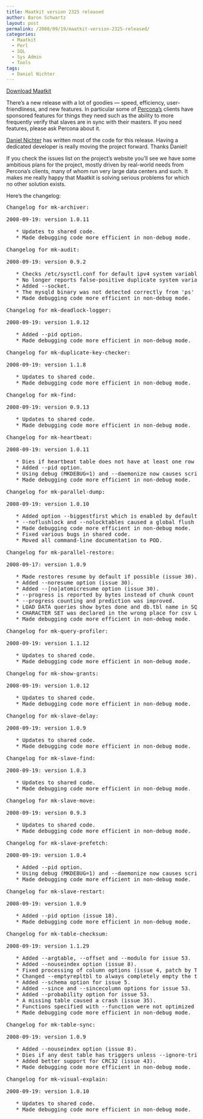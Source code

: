 ```yaml
---
title: Maatkit version 2325 released
author: Baron Schwartz
layout: post
permalink: /2008/09/19/maatkit-version-2325-released/
categories:
  - Maatkit
  - Perl
  - SQL
  - Sys Admin
  - Tools
tags:
  - Daniel Nichter
---
```

<p class="download">
  <a href="http://code.google.com/p/maatkit/">Download Maatkit</a>
</p>

There&#8217;s a new release with a lot of goodies &#8212; speed, efficiency, user-friendliness, and new features. In particular some of [Percona&#8217;s][1] clients have sponsored features for things they need such as the ability to more frequently verify that slaves are in sync with their masters. If you need features, please ask Percona about it.

[Daniel Nichter][2] has written most of the code for this release. Having a dedicated developer is really moving the project forward. Thanks Daniel!

If you check the issues list on the project&#8217;s website you&#8217;ll see we have some ambitious plans for the project, mostly driven by real-world needs from Percona&#8217;s clients, many of whom run very large data centers and such. It makes me really happy that Maatkit is solving serious problems for which no other solution exists.

Here&#8217;s the changelog:

<!--more-->

<pre>Changelog for mk-archiver:

2008-09-19: version 1.0.11

   * Updates to shared code.
   * Made debugging code more efficient in non-debug mode.

Changelog for mk-audit:

2008-09-19: version 0.9.2

   * Checks /etc/sysctl.conf for default ipv4 system variables (issue 56).
   * No longer reports false-positive duplicate system variables (issue 58).
   * Added --socket.
   * The mysqld binary was not detected correctly from 'ps' output.
   * Made debugging code more efficient in non-debug mode.

Changelog for mk-deadlock-logger:

2008-09-19: version 1.0.12

   * Added --pid option.
   * Made debugging code more efficient in non-debug mode.

Changelog for mk-duplicate-key-checker:

2008-09-19: version 1.1.8

   * Updates to shared code.
   * Made debugging code more efficient in non-debug mode.

Changelog for mk-find:

2008-09-19: version 0.9.13

   * Updates to shared code.
   * Made debugging code more efficient in non-debug mode.

Changelog for mk-heartbeat:

2008-09-19: version 1.0.11

   * Dies if heartbeat table does not have at least one row (issue 45).
   * Added --pid option.
   * Using debug (MKDEBUG=1) and --daemonize now causes script to die.
   * Made debugging code more efficient in non-debug mode.

Changelog for mk-parallel-dump:

2008-09-19: version 1.0.10

   * Added option --biggestfirst which is enabled by default (issue 31).
   * --noflushlock and --nolocktables caused a global flush and lock (issue 12).
   * Made debugging code more efficient in non-debug mode.
   * Fixed various bugs in shared code.
   * Moved all command-line documentation to POD.

Changelog for mk-parallel-restore:

2008-09-17: version 1.0.9

   * Made restores resume by default if possible (issue 30).
   * Added --noresume option (issue 30).
   * Added --[no]atomicresume option (issue 30).
   * --progress is reported by bytes instead of chunk count (issue 32).
   * --progress counting and prediction was improved.
   * LOAD DATA queries show bytes done and db.tbl name in SQL comment.
   * CHARACTER SET was declared in the wrong place for csv LOAD DATA query.
   * Made debugging code more efficient in non-debug mode.

Changelog for mk-query-profiler:

2008-09-19: version 1.1.12

   * Updates to shared code.
   * Made debugging code more efficient in non-debug mode.

Changelog for mk-show-grants:

2008-09-19: version 1.0.12

   * Updates to shared code.
   * Made debugging code more efficient in non-debug mode.

Changelog for mk-slave-delay:

2008-09-19: version 1.0.9

   * Updates to shared code.
   * Made debugging code more efficient in non-debug mode.

Changelog for mk-slave-find:

2008-09-19: version 1.0.3

   * Updates to shared code.
   * Made debugging code more efficient in non-debug mode.

Changelog for mk-slave-move:

2008-09-19: version 0.9.3

   * Updates to shared code.
   * Made debugging code more efficient in non-debug mode.

Changelog for mk-slave-prefetch:

2008-09-19: version 1.0.4

   * Added --pid option.
   * Using debug (MKDEBUG=1) and --daemonize now causes script to die.
   * Made debugging code more efficient in non-debug mode.

Changelog for mk-slave-restart:

2008-09-19: version 1.0.9

   * Added --pid option (issue 18).
   * Made debugging code more efficient in non-debug mode.

Changelog for mk-table-checksum:

2008-09-19: version 1.1.29

   * Added --argtable, --offset and --modulo for issue 53.
   * Added --nouseindex option (issue 8).
   * Fixed processing of column options (issue 4, patch by Travis Whitton)
   * Changed --emptyrepltbl to always completely empty the table (issue 21).
   * Added --schema option for issue 5.
   * Added --since and --sincecolumn options for issue 53.
   * Added --probability option for issue 53.
   * A missing table caused a crash (issue 35).
   * Functions specified with --function were not optimized (issue 43).
   * Made debugging code more efficient in non-debug mode.

Changelog for mk-table-sync:

2008-09-19: version 1.0.9

   * Added --nouseindex option (issue 8).
   * Dies if any dest table has triggers unless --ignore-triggers (issue 37).
   * Added better support for CRC32 (issue 43).
   * Made debugging code more efficient in non-debug mode.

Changelog for mk-visual-explain:

2008-09-19: version 1.0.10

   * Updates to shared code.
   * Made debugging code more efficient in non-debug mode.</pre>

 [1]: http://www.percona.com/
 [2]: http://hackmysql.com/
